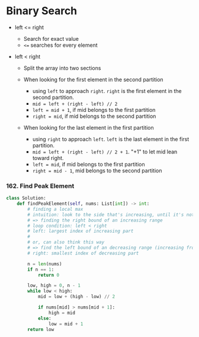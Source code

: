 # Binary Search

- left <= right
    - Search for exact value
    - `<=` searches for every element

- left < right
    - Split the array into two sections
    - When looking for the first element in the second partition
        - using `left` to approach `right`. `right` is the first element in the second partition.
        - `mid = left + (right - left) // 2`
        - `left = mid + 1`, if mid belongs to the first partition
        - `right = mid`, if mid belongs to the second partition

    - When looking for the last element in the first partition
        - using `right` to approach `left`. `left` is the last element in the first partition.
        - `mid = left + (right - left) // 2 + 1`. "+1" to let mid lean toward right.
        - `left = mid`, if mid belongs to the first partition
        - `right = mid - 1`, mid belongs to the second partition

### 162. Find Peak Element
```python
class Solution:
    def findPeakElement(self, nums: List[int]) -> int:
        # finding a local max
        # intuition: look to the side that's increasing, until it's not
        # => finding the right bound of an increasing range
        # loop condition: left < right
        # left: largest index of increasing part
        #
        # or, can also think this way
        # => find the left bound of an decreasing range (increasing from right to left)
        # right: smallest index of decreasing part

        n = len(nums)
        if n == 1:
            return 0

        low, high = 0, n - 1
        while low < high:
            mid = low + (high - low) // 2

            if nums[mid] > nums[mid + 1]:
                high = mid
            else:
                low = mid + 1
        return low
```